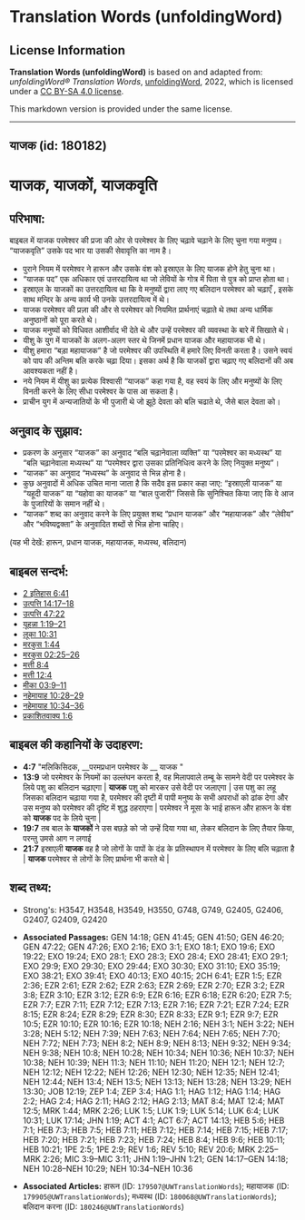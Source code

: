 # Translation Words (unfoldingWord)

## License Information

**Translation Words (unfoldingWord)** is based on and adapted from: _unfoldingWord® Translation Words_, [unfoldingWord](https://unfoldingword.org/utw), 2022, which is licensed under a [CC BY-SA 4.0 license](https://creativecommons.org/licenses/by-sa/4.0/legalcode.en).

This markdown version is provided under the same license.



--------------------------------

## याजक (id: 180182)

याजक, याजकों, याजकवृति
======================

परिभाषा:
--------

बाइबल में याजक परमेश्वर की प्रजा की ओर से परमेश्वर के लिए चढ़ावे चढ़ाने के लिए चुना गया मनुष्य। “याजकवृति” उसके पद भार या उसकी सेवावृत्ति का नाम है।

* पुराने नियम में परमेश्वर ने हारून और उसके वंश को इस्राएल के लिए याजक होने हेतु चुना था।
* “याजक पद” एक अधिकार एवं उत्तरदायित्व था जो लेवियों के गोत्र में पिता से पुत्र को प्राप्त होता था।
* इस्राएल के याजकों का उत्तरदायित्व था कि वे मनुष्यों द्वारा लाए गए बलिदान परमेश्वर को चढ़ाएँ , इसके साथ मन्दिर के अन्य कार्य भी उनके उत्तरदायित्व में थे।
* याजक परमेश्वर की प्रज़ा की और से परमेश्वर को नियमित प्रार्थनाएं चढ़ाते थे तथा अन्य धार्मिक अनुष्ठानों को पूरा करते थे।
* याजक मनुष्यों को विधिवत आशीर्वाद भी देते थे और उन्हें परमेश्वर की व्यवस्था के बारे में सिखाते थे।
* यीशु के युग में याजकों के अलग\-अलग स्तर थे जिनमें प्रधान याजक और महायाजक भी थे।
* यीशु हमारा “बड़ा महायाजक” है जो परमेश्वर की उपस्थिति में हमारे लिए विनती करता है। उसने स्वयं को पाप की अन्तिम बलि करके चढ़ा दिया। इसका अर्थ है कि याजकों द्वारा चढ़ाए गए बलिदानों की अब आवश्यकता नहीं है।
* नये नियम में यीशु का प्रत्येक विश्वासी “याजक” कहा गया है, वह स्वयं के लिए और मनुष्यों के लिए विनती करने के लिए सीधा परमेश्वर के पास आ सकता है।
* प्राचीन युग में अन्यजातियों के भी पुजारी थे जो झूठे देवता को बलि चढाते थे, जैसे बाल देवता को।

अनुवाद के सुझाव:
----------------

* प्रकरण के अनुसार “याजक” का अनुवाद “बलि चढ़ानेवाला व्यक्ति” या “परमेश्वर का मध्यस्थ” या “बलि चढ़ानेवाला मध्यस्थ” या “परमेश्वर द्वारा उसका प्रतिनिधित्व करने के लिए नियुक्त मनुष्य”।
* “याजक” का अनुवाद “मध्यस्थ” के अनुवाद से भिन्न होना है।
* कुछ अनुवादों में अधिक उचित माना जाता है कि सदैव इस प्रकार कहा जाए: “इस्राएली याजक” या “यहूदी याजक” या “यहोवा का याजक” या “बाल पुजारी” जिससे कि सुनिश्चित किया जाए कि वे आज के पुजारियों के समान नहीं थे।
* “याजक” शब्द का अनुवाद करने के लिए प्रयुक्त शब्द “प्रधान याजक” और “महायाजक” और “लेवीय” और “भविष्यद्वक्ता” के अनुवादित शब्दों से भिन्न होना चाहिए।

(यह भी देखें: हारून, प्रधान याजक, महायाजक, मध्यस्थ, बलिदान)

बाइबल सन्दर्भ:
--------------

* [2 इतिहास 6:41](https://ref.ly/2Chr0:0)
* [उत्पत्ति 14:17–18](https://ref.ly/Gen14:17-Gen14:18)
* [उत्पत्ति 47:22](https://ref.ly/Gen47:22)
* [यूहन्ना 1:19–21](https://ref.ly/John1:19-John1:21)
* [लूका 10:31](https://ref.ly/Luke10:31)
* [मरकुस 1:44](https://ref.ly/Mark1:44)
* [मरकुस 02:25–26](https://ref.ly/Mark2:25-Mark2:26)
* [मत्ती 8:4](https://ref.ly/Matt8:4)
* [मत्ती 12:4](https://ref.ly/Matt12:4)
* [मीका 03:9–11](https://ref.ly/Mic3:9-Mic3:11)
* [नहेमायाह 10:28–29](https://ref.ly/Neh10:28-Neh10:29)
* [नहेमायाह 10:34–36](https://ref.ly/Neh10:34-Neh10:36)
* [प्रकाशितवाक्य 1:6](https://ref.ly/Rev0:0)

बाइबल की कहानियों के उदाहरण:
----------------------------

* **4:7** "मलिकिसिदक, \_\_परमप्रधान परमेश्वर के \_\_ याजक "
* **13:9** जो परमेश्वर के नियमों का उल्लंघन करता है, वह मिलापवाले तम्बू के सामने वेदी पर परमेश्वर के लिये पशु का बलिदान चढ़ाएगा \| **याजक** पशु को मारकर उसे वेदी पर जलाएगा \| उस पशु का लहू जिसका बलिदान चढ़ाया गया है, परमेश्वर की दृष्टी में पापी मनुष्य के सभी अपराधों को ढांक देगा और उस मनुष्य को परमेश्वर की दृष्टि में शुद्ध ठहराएगा \| परमेश्वर ने मूसा के भाई हारून और हारून के वंश को **याजक** पद के लिये चुना \|
* **19:7** तब बाल के **याजकों** ने उस बछड़े को जो उन्हें दिया गया था, लेकर बलिदान के लिए तैयार किया, परन्तु उमसे आग न लगाई
* **21:7** इस्राएली **याजक** वह है जो लोगों के पापों के दंड के प्रतिस्थापन में परमेश्वर के लिए बलि चढ़ाता है \| **याजक** परमेश्वर से लोगों के लिए प्रार्थना भी करते थे \|

शब्द तथ्य:
----------

* Strong's: H3547, H3548, H3549, H3550, G748, G749, G2405, G2406, G2407, G2409, G2420

* **Associated Passages:** GEN 14:18; GEN 41:45; GEN 41:50; GEN 46:20; GEN 47:22; GEN 47:26; EXO 2:16; EXO 3:1; EXO 18:1; EXO 19:6; EXO 19:22; EXO 19:24; EXO 28:1; EXO 28:3; EXO 28:4; EXO 28:41; EXO 29:1; EXO 29:9; EXO 29:30; EXO 29:44; EXO 30:30; EXO 31:10; EXO 35:19; EXO 38:21; EXO 39:41; EXO 40:13; EXO 40:15; 2CH 6:41; EZR 1:5; EZR 2:36; EZR 2:61; EZR 2:62; EZR 2:63; EZR 2:69; EZR 2:70; EZR 3:2; EZR 3:8; EZR 3:10; EZR 3:12; EZR 6:9; EZR 6:16; EZR 6:18; EZR 6:20; EZR 7:5; EZR 7:7; EZR 7:11; EZR 7:12; EZR 7:13; EZR 7:16; EZR 7:21; EZR 7:24; EZR 8:15; EZR 8:24; EZR 8:29; EZR 8:30; EZR 8:33; EZR 9:1; EZR 9:7; EZR 10:5; EZR 10:10; EZR 10:16; EZR 10:18; NEH 2:16; NEH 3:1; NEH 3:22; NEH 3:28; NEH 5:12; NEH 7:39; NEH 7:63; NEH 7:64; NEH 7:65; NEH 7:70; NEH 7:72; NEH 7:73; NEH 8:2; NEH 8:9; NEH 8:13; NEH 9:32; NEH 9:34; NEH 9:38; NEH 10:8; NEH 10:28; NEH 10:34; NEH 10:36; NEH 10:37; NEH 10:38; NEH 10:39; NEH 11:3; NEH 11:10; NEH 11:20; NEH 12:1; NEH 12:7; NEH 12:12; NEH 12:22; NEH 12:26; NEH 12:30; NEH 12:35; NEH 12:41; NEH 12:44; NEH 13:4; NEH 13:5; NEH 13:13; NEH 13:28; NEH 13:29; NEH 13:30; JOB 12:19; ZEP 1:4; ZEP 3:4; HAG 1:1; HAG 1:12; HAG 1:14; HAG 2:2; HAG 2:4; HAG 2:11; HAG 2:12; HAG 2:13; MAT 8:4; MAT 12:4; MAT 12:5; MRK 1:44; MRK 2:26; LUK 1:5; LUK 1:9; LUK 5:14; LUK 6:4; LUK 10:31; LUK 17:14; JHN 1:19; ACT 4:1; ACT 6:7; ACT 14:13; HEB 5:6; HEB 7:1; HEB 7:3; HEB 7:5; HEB 7:11; HEB 7:12; HEB 7:14; HEB 7:15; HEB 7:17; HEB 7:20; HEB 7:21; HEB 7:23; HEB 7:24; HEB 8:4; HEB 9:6; HEB 10:11; HEB 10:21; 1PE 2:5; 1PE 2:9; REV 1:6; REV 5:10; REV 20:6; MRK 2:25–MRK 2:26; MIC 3:9–MIC 3:11; JHN 1:19–JHN 1:21; GEN 14:17–GEN 14:18; NEH 10:28–NEH 10:29; NEH 10:34–NEH 10:36
* **Associated Articles:** हारून (ID: `179507@UWTranslationWords`); महायाजक (ID: `179905@UWTranslationWords`); मध्यस्थ (ID: `180068@UWTranslationWords`); बलिदान करना (ID: `180246@UWTranslationWords`)

